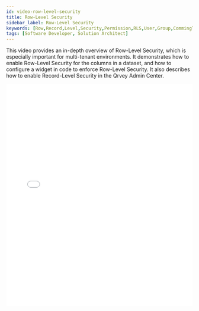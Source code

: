 ```yaml
---
id: video-row-level-security
title: Row-Level Security
sidebar_label: Row-Level Security
keywords: [Row,Record,Level,Security,Permission,RLS,User,Group,Commingled,Restrict,Role,Tenant,Filter,Value,Data,Dataset,API,JSON,Access,JWT,Token,Widget]
tags: [Software Developer, Solution Architect]
---
```


This video provides an in-depth overview of Row-Level Security, which is especially important for multi-tenant environments. It demonstrates how to enable Row-Level Security for the columns in a dataset, and how to configure a widget in code to enforce Row-Level Security. It also describes how to enable Record-Level Security in the Qrvey Admin Center.

<iframe src="//fast.wistia.net/embed/iframe/99c3c2ysy8?videoFoam=true"
allowtransparency="true" frameBorder="0" scrolling="no" className="wistia_embed"
name="wistia_embed" allowFullScreen  width="100%" height="600"></iframe>
<script src="//fast.wistia.net/assets/external/iframe-api-v1.js"></script>
<br/>